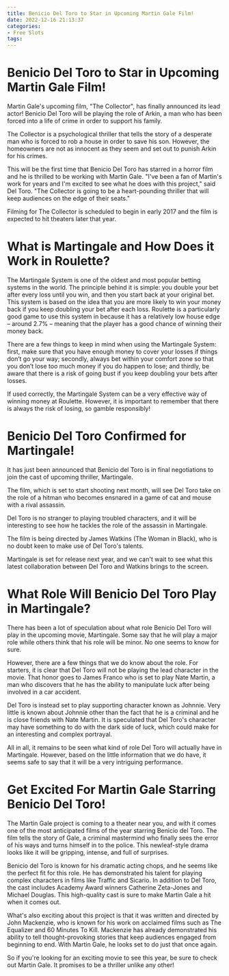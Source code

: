 ```yaml
---
title: Benicio Del Toro to Star in Upcoming Martin Gale Film!
date: 2022-12-16 21:13:37
categories:
- Free Slots
tags:
---
```



#  Benicio Del Toro to Star in Upcoming Martin Gale Film!

Martin Gale's upcoming film, "The Collector", has finally announced its lead actor! Benicio Del Toro will be playing the role of Arkin, a man who has been forced into a life of crime in order to support his family.

The Collector is a psychological thriller that tells the story of a desperate man who is forced to rob a house in order to save his son. However, the homeowners are not as innocent as they seem and set out to punish Arkin for his crimes.

This will be the first time that Benicio Del Toro has starred in a horror film and he is thrilled to be working with Martin Gale. "I've been a fan of Martin's work for years and I'm excited to see what he does with this project," said Del Toro. "The Collector is going to be a heart-pounding thriller that will keep audiences on the edge of their seats."

Filming for The Collector is scheduled to begin in early 2017 and the film is expected to hit theaters later that year.

#  What is Martingale and How Does it Work in Roulette?

The Martingale System is one of the oldest and most popular betting systems in the world. The principle behind it is simple: you double your bet after every loss until you win, and then you start back at your original bet. This system is based on the idea that you are more likely to win your money back if you keep doubling your bet after each loss. Roulette is a particularly good game to use this system in because it has a relatively low house edge – around 2.7% – meaning that the player has a good chance of winning their money back.

There are a few things to keep in mind when using the Martingale System: first, make sure that you have enough money to cover your losses if things don’t go your way; secondly, always bet within your comfort zone so that you don’t lose too much money if you do happen to lose; and thirdly, be aware that there is a risk of going bust if you keep doubling your bets after losses.

If used correctly, the Martingale System can be a very effective way of winning money at Roulette. However, it is important to remember that there is always the risk of losing, so gamble responsibly!

#  Benicio Del Toro Confirmed for Martingale!

It has just been announced that Benicio del Toro is in final negotiations to join the cast of upcoming thriller, Martingale.

The film, which is set to start shooting next month, will see Del Toro take on the role of a hitman who becomes ensnared in a game of cat and mouse with a rival assassin.

Del Toro is no stranger to playing troubled characters, and it will be interesting to see how he tackles the role of the assassin in Martingale.

The film is being directed by James Watkins (The Woman in Black), who is no doubt keen to make use of Del Toro's talents.

Martingale is set for release next year, and we can't wait to see what this latest collaboration between Del Toro and Watkins brings to the screen.

#  What Role Will Benicio Del Toro Play in Martingale?

There has been a lot of speculation about what role Benicio Del Toro will play in the upcoming movie, Martingale. Some say that he will play a major role while others think that his role will be minor. No one seems to know for sure.

However, there are a few things that we do know about the role. For starters, it is clear that Del Toro will not be playing the lead character in the movie. That honor goes to James Franco who is set to play Nate Martin, a man who discovers that he has the ability to manipulate luck after being involved in a car accident.

Del Toro is instead set to play supporting character known as Johnnie. Very little is known about Johnnie other than the fact that he is a criminal and he is close friends with Nate Martin. It is speculated that Del Toro's character may have something to do with the dark side of luck, which could make for an interesting and complex portrayal.

All in all, it remains to be seen what kind of role Del Toro will actually have in Martingale. However, based on the little information that we do have, it seems safe to say that it will be a very intriguing performance.

#  Get Excited For Martin Gale Starring Benicio Del Toro!

The Martin Gale project is coming to a theater near you, and with it comes one of the most anticipated films of the year starring Benicio del Toro. The film tells the story of Gale, a criminal mastermind who finally sees the error of his ways and turns himself in to the police. This newleaf-style drama looks like it will be gripping, intense, and full of surprises.

Benicio del Toro is known for his dramatic acting chops, and he seems like the perfect fit for this role. He has demonstrated his talent for playing complex characters in films like Traffic and Sicario. In addition to Del Toro, the cast includes Academy Award winners Catherine Zeta-Jones and Michael Douglas. This high-quality cast is sure to make Martin Gale a hit when it comes out.

What's also exciting about this project is that it was written and directed by John Mackenzie, who is known for his work on acclaimed films such as The Equalizer and 60 Minutes To Kill. Mackenzie has already demonstrated his ability to tell thought-provoking stories that keep audiences engaged from beginning to end. With Martin Gale, he looks set to do just that once again.

So if you're looking for an exciting movie to see this year, be sure to check out Martin Gale. It promises to be a thriller unlike any other!